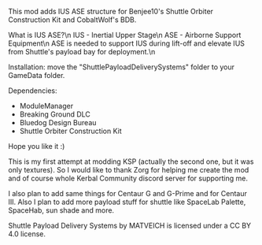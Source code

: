 This mod adds IUS ASE structure for Benjee10's Shuttle Orbiter Construction Kit and CobaltWolf's BDB.

What is IUS ASE?\n
IUS - Inertial Upper Stage\n
ASE - Airborne Support Equipment\n
ASE is needed to support IUS during lift-off and elevate IUS from Shuttle's payload bay for deployment.\n

Installation: move the "ShuttlePayloadDeliverySystems" folder to your GameData folder.

Dependencies:
- ModuleManager
- Breaking Ground DLC
- Bluedog Design Bureau
- Shuttle Orbiter Construction Kit


Hope you like it :)

This is my first attempt at modding KSP (actually the second one, but it was only textures). So I would like to thank Zorg for helping me create the mod and of course whole Kerbal Community discord server for supporting me.

I also plan to add same things for Centaur G and G-Prime and for Centaur III. Also I plan to add more payload stuff for shuttle like SpaceLab Palette, SpaceHab, sun shade and more.

Shuttle Payload Delivery Systems by MATVEICH is licensed under a CC BY 4.0 license.
